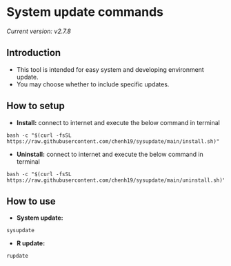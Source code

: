 # System update commands
*Current version: v2.7.8*

## Introduction
- This tool is intended for easy system and developing environment update.
- You may choose whether to include specific updates.

## How to setup
- **Install:** connect to internet and execute the below command in terminal
```
bash -c "$(curl -fsSL https://raw.githubusercontent.com/chenh19/sysupdate/main/install.sh)"
```

- **Uninstall:** connect to internet and execute the below command in terminal  
```
bash -c "$(curl -fsSL https://raw.githubusercontent.com/chenh19/sysupdate/main/uninstall.sh)"
```

## How to use
- **System update:**
```
sysupdate
```

- **R update:**
```
rupdate
```
